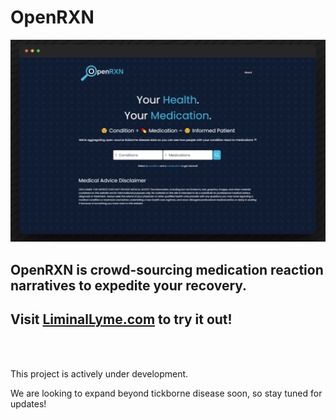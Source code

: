# OpenRXN

![Website Screnshot](./static/websitedemo.png)

## OpenRXN is crowd-sourcing medication reaction narratives to expedite your recovery.

## Visit [LiminalLyme.com](https://LiminalLyme.com) to try it out!

<br/><br/>

This project is actively under development. 

We are looking to expand beyond tickborne disease soon, so stay tuned for updates!
